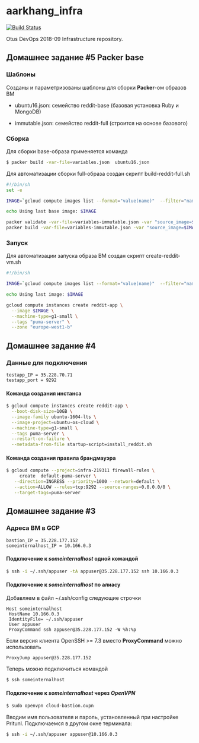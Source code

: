 aarkhang_infra
==============
[![Build Status](https://travis-ci.com/Otus-DevOps-2018-09/aarkhang_infra.svg?branch=master)](https://travis-ci.com/Otus-DevOps-2018-09/aarkhang_infra)

Otus DevOps 2018-09 Infrastructure repository.

Домашнее задание #5    Packer base
----------------------

### Шаблоны

Созданы и параметризованы шаблоны для сборки **Packer**-ом образов ВМ

* ubuntu16.json: cемейство reddit-base (базовая установка Ruby и МоngoDB) 

* immutable.json: cемейство reddit-full (строится на основе базового) 


### Сборка


Для сборки base-образа применяется команда
```sh
$ packer build -var-file=variables.json  ubuntu16.json
```

Для автоматизации сборки full-образа создан скрипт build-reddit-full.sh
```sh
#!/bin/sh
set -e

IMAGE=`gcloud compute images list --format="value(name)"  --filter="name:reddit-base"  --sort-by="~name" --limit=1`

echo Using last base image: $IMAGE

packer validate -var-file=variables-immutable.json -var "source_image=$IMAGE" immutable.json
packer build -var-file=variables-immutable.json -var "source_image=$IMAGE" immutable.json
```

### Запуск


Для автоматизации запуска образа ВМ создан скрипт create-reddit-vm.sh
```sh
#!/bin/sh

IMAGE=`gcloud compute images list --format="value(name)"  --filter="name:reddit-full"  --sort-by="~name" --limit=1`

echo Using last image: $IMAGE

gcloud compute instances create reddit-app \
  --image $IMAGE \
  --machine-type=g1-small \
  --tags "puma-server" \
  --zone "europe-west1-b"
```


Домашнее задание #4
----------------------

### Данные для подключения
```
testapp_IP = 35.228.70.71
testapp_port = 9292
```

#### Команда создания инстанса
```sh
$ gcloud compute instances create reddit-app \
  --boot-disk-size=10GB \
  --image-family ubuntu-1604-lts \
  --image-project=ubuntu-os-cloud \
  --machine-type=g1-small \
  --tags puma-server \
  --restart-on-failure \
  --metadata-from-file startup-script=install_reddit.sh
```

#### Команда создания правила брандмауэра
```sh
$ gcloud compute --project=infra-219311 firewall-rules \
     create  default-puma-server \
   --direction=INGRESS --priority=1000 --network=default \
   --action=ALLOW --rules=tcp:9292 --source-ranges=0.0.0.0/0 \
   --target-tags=puma-server
```


Домашнее задание #3
----------------------

### Адреса ВМ в GCP
```
bastion_IP = 35.228.177.152
someinternalhost_IP = 10.166.0.3
```

#### Подключение к *someinternalhost* одной командой
```sh
$ ssh -i ~/.ssh/appuser -tA appuser@35.228.177.152 ssh 10.166.0.3
```

#### Подключение к *someinternalhost* по алиасу
Добавляем в файл ~/.ssh/config следующие строчки
```
Host someinternalhost
 HostName 10.166.0.3
 IdentityFile= ~/.ssh/appuser
 User appuser
 ProxyCommand ssh appuser@35.228.177.152 -W %h:%p
```
Если версия клиента OpenSSH >= 7.3 вместо **ProxyCommand** можно использовать

```
ProxyJump appuser@35.228.177.152
```
Теперь можно подключиться командой
```sh
$ ssh someinternalhost
```

#### Подключение к *someinternalhost* через *OpenVPN*
```sh
$ sudo openvpn cloud-bastion.ovpn 
```
Вводим имя пользователя и пароль, установленный при настройке Pritunl. Подключаемся в другом окне терминала: 

```sh
$ ssh -i ~/.ssh/appuser appuser@10.166.0.3

```

